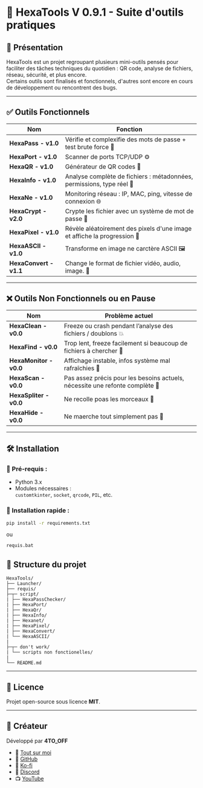# 🧰 HexaTools V 0.9.1 - Suite d'outils pratiques

## 📌 Présentation
HexaTools est un projet regroupant plusieurs mini-outils pensés pour faciliter des tâches techniques du quotidien : QR code, analyse de fichiers, réseau, sécurité, et plus encore.  
Certains outils sont finalisés et fonctionnels, d'autres sont encore en cours de développement ou rencontrent des bugs.

---

## ✅ Outils Fonctionnels

| **Nom**       | **Fonction**                                                                 |
|---------------|-------------------------------------------------------------------------------|
| **HexaPass - v1.0**  | Vérifie et complexifie des mots de passe + test brute force 📛               |
| **HexaPort - v1.0**  | Scanner de ports TCP/UDP ⚙️                                                 |
| **HexaQR - v1.0**    | Générateur de QR codes 🔳                                                    |
| **HexaInfo - v1.0**  | Analyse complète de fichiers : métadonnées, permissions, type réel 📂        |
| **HexaNe - v1.0**   | Monitoring réseau : IP, MAC, ping, vitesse de connexion 🌐                   |
| **HexaCrypt - v2.0** | Crypte les fichier avec un système de mot de passe 🔐                        |
| **HexaPixel - v1.0** | Révèle aléatoirement des pixels d'une image et affiche la progression 🎨        |
| **HexaASCII - v1.0** | Transforme en image ne carctère ASCII 🖼️                                      |
| **HexaConvert - v1.1** | Change le format de fichier vidéo, audio, image. 📄                              |

---

## ❌ Outils Non Fonctionnels ou en Pause

| **Nom**         | **Problème actuel**                                                                           |
|-----------------|-----------------------------------------------------------------------------------------------|
| **HexaClean - v0.0**   | Freeze ou crash pendant l’analyse des fichiers / doublons 💥                                  |
| **HexaFind - v0.0**    | Trop lent, freeze facilement si beaucoup de fichiers à chercher 🐢                            |
| **HexaMonitor - v0.0** | Affichage instable, infos système mal rafraîchies 🧯                                           |
| **HexaScan - v0.0**    | Pas assez précis pour les besoins actuels, nécessite une refonte complète 🔬                  |
| **HexaSpliter - v0.0**    | Ne recolle poas les morceaux 🔪                                                              |
| **HexaHide - v0.0**    | Ne maerche tout simplement pas 🫣                                                                  |

---

## 🛠 Installation

### 📎 Pré-requis :
- Python 3.x
- Modules nécessaires :  
  `customtkinter`, `socket`, `qrcode`, `PIL`, etc.

### 🔧 Installation rapide :
```bash
pip install -r requirements.txt
```
ou 

```bash
requis.bat
```

## 📂 Structure du projet

```
HexaTools/
├── Launcher/
├── requis/
├─┬─ script/
| ├── HexaPassChecker/
| ├── HexaPort/
| ├── HexaQr/
| ├── HexaInfo/
| ├── Hexanet/
| ├── HexaPixel/
| ├── HexaConvert/
| └── HexaASCII/
|
├─┬─ don't work/
| └── scripts non fonctionelles/
|
└── README.md
```

---

## 📄 Licence
Projet open-source sous licence **MIT**.

---

## 👤 Créateur
Développé par **4TO_OFF**

- 🔗 [Tout sur moi](https://bento.me/4to)
- 🔗 [GitHub](https://github.com/4TO-OFF)
- 💙 [Ko-fi](https://ko-fi.com/4to_off)
- 💬 [Discord](https://discord.gg/WpwYCyWsxN)
- 📺 [YouTube](http://www.youtube.com/@4TO_OFF)
